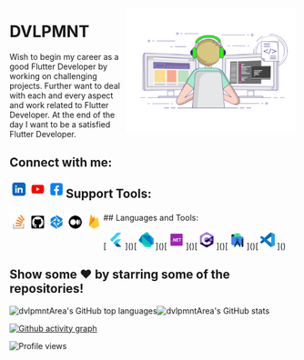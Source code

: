 ![<img height="350" width="900" src="" />]()

<img align="right" alt="coding" height="220" width="300" src="https://github.com/dvlpmntArea/readMEdcmnt/blob/main/assets/gif/Coding.gif" />

# DVLPMNT
Wish to begin my career as a good Flutter Developer by working on challenging projects. Further want to deal with each and every aspect and work related to Flutter Developer. At the end of the day I want to be a satisfied Flutter Developer.

## Connect with me:
[<img align="left" alt="linkedin" height="33" width="33" src="https://github.com/dvlpmntArea/readMEdcmnt/blob/main/assets/cnnct/LinkedIn.png" />](https://www.linkedin.com/in/emominbd)[<img align="left" alt="YouTube" height="33" width="33" src="https://github.com/dvlpmntArea/readMEdcmnt/blob/main/assets/cnnct/YouTube.png" />](https://www.youtube.com/@FlutterArea)[<img align="left" alt="facebook" height="33" width="33" src="https://github.com/dvlpmntArea/readMEdcmnt/blob/main/assets/cnnct/Facebook.png" />](https://www.facebook.com/FlutterArea)


## Support Tools: </p>
[<img align="left" alt="stackoverflow" height="33" width="33" src="https://github.com/dvlpmntArea/readMEdcmnt/blob/main/assets/spprttls/StackOverflow.png" />]()[<img align="left" alt="github" height="33" width="33" src="https://github.com/dvlpmntArea/readMEdcmnt/blob/main/assets/spprttls/GitHub.png" />]()[<img align="left" alt="morioh" height="33" width="33" src="https://github.com/dvlpmntArea/readMEdcmnt/blob/main/assets/spprttls/moriohGirin.png" />]()[<img align="left" alt="medium" height="33" width="33" src="https://github.com/dvlpmntArea/readMEdcmnt/blob/main/assets/spprttls/Medium.png" />]()[<img align="left" alt="firebase" height="33" width="33" src="https://github.com/dvlpmntArea/readMEdcmnt/blob/main/assets/spprttls/firebase.png" />]()


<p align="left">## Languages and Tools:</p>
[<code><img height="33" width="33" src="https://github.com/dvlpmntArea/readMEdcmnt/blob/main/assets/ltls/Flutter.png"></code>]()[<code><img height="33" width="33" src="https://github.com/dvlpmntArea/readMEdcmnt/blob/main/assets/ltls/Dart.png"></code>]()[<code><img height="33" width="33" src="https://github.com/dvlpmntArea/readMEdcmnt/blob/main/assets/ltls/DotNet.png"></code>]()[<code><img height="33" width="33" src="https://github.com/dvlpmntArea/readMEdcmnt/blob/main/assets/ltls/CSharp.png"></code>]()[<code><img height="33" width="33" src="https://github.com/dvlpmntArea/readMEdcmnt/blob/main/assets/ltls/AndroidStudio.png"></code>]()[<code><img height="33" width="33" src="https://github.com/dvlpmntArea/readMEdcmnt/blob/main/assets/ltls/VScode.png"></code>]()


## Show some ❤️ by starring some of the repositories!
<img height="125" src="https://github-readme-stats.vercel.app/api/top-langs/?username=dvlpmntArea&theme=synthwave&layout=compact" alt="dvlpmntArea's GitHub top languages"
/><img height="125" src="https://github-readme-stats.vercel.app/api?username=dvlpmntArea&show_icons=true&theme=synthwave&count_private=true" alt="dvlpmntArea's GitHub stats"
/>

[![Github activity graph](https://activity-graph.herokuapp.com/graph?username=dvlpmntArea&theme=react-dark&hide_border=true&color=BDDFFF&line=6E93B5&point=BDDFFF)](https://github.com/dvlpmntArea)

![Profile views](https://gpvc.arturio.dev/dvlpmntArea)
